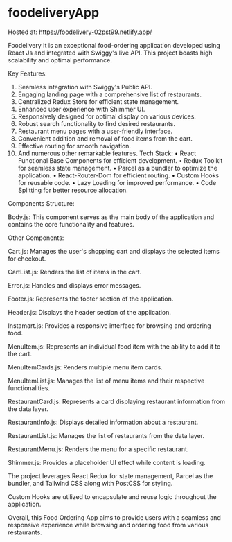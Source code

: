 # foodeliveryApp
Hosted at: https://foodelivery-02pst99.netlify.app/

Foodelivery
It is an exceptional food-ordering application developed using React Js and integrated with Swiggy's live API. This project boasts high scalability and optimal performance.

Key Features:
1.	Seamless integration with Swiggy's Public API.
2.	Engaging landing page with a comprehensive list of restaurants.
3.	Centralized Redux Store for efficient state management.
4.	Enhanced user experience with Shimmer UI.
5.	Responsively designed for optimal display on various devices.
6.	Robust search functionality to find desired restaurants.
7.	Restaurant menu pages with a user-friendly interface.
8.	Convenient addition and removal of food items from the cart.
9.	Effective routing for smooth navigation.
10.	And numerous other remarkable features.
Tech Stack:
•	React Functional Base Components for efficient development.
•	Redux Toolkit for seamless state management.
•	Parcel as a bundler to optimize the application.
•	React-Router-Dom for efficient routing.
•	Custom Hooks for reusable code.
•	Lazy Loading for improved performance.
•	Code Splitting for better resource allocation.


Components Structure:

Body.js: This component serves as the main body of the application and contains the core functionality and features.

Other Components:

Cart.js: Manages the user's shopping cart and displays the selected items for checkout.

CartList.js: Renders the list of items in the cart.

Error.js: Handles and displays error messages.

Footer.js: Represents the footer section of the application.

Header.js: Displays the header section of the application.

Instamart.js: Provides a responsive interface for browsing and ordering food.

MenuItem.js: Represents an individual food item with the ability to add it to the cart.

MenuItemCards.js: Renders multiple menu item cards.

MenuItemList.js: Manages the list of menu items and their respective functionalities.

RestaurantCard.js: Represents a card displaying restaurant information from the data layer.

RestaurantInfo.js: Displays detailed information about a restaurant.

RestaurantList.js: Manages the list of restaurants from the data layer.

RestaurantMenu.js: Renders the menu for a specific restaurant.

Shimmer.js: Provides a placeholder UI effect while content is loading.

The project leverages React Redux for state management, Parcel as the bundler, and Tailwind CSS along with PostCSS for styling.

Custom Hooks are utilized to encapsulate and reuse logic throughout the application.

Overall, this Food Ordering App aims to provide users with a seamless and responsive experience while browsing and ordering food from various restaurants.
